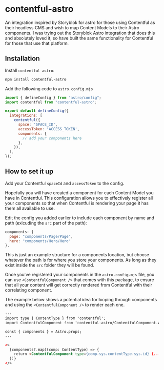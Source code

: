 # contentful-astro

An integration inspired by Storyblok for astro for those using Contentful as their headless CMS and wish to map Content Models to their Astro components. I was trying out the Storyblok Astro integration that does this and absolutely loved it, so have built the same functionality for Contentful for those that use that platform.

## Installation

Install `contentful-astro`:

```bash
npm install contentful-astro
```

Add the following code to `astro.config.mjs` 

```js
import { defineConfig } from "astro/config";
import contentful from "contentful-astro";

export default defineConfig({
  integrations: [
    contentful({
      space: 'SPACE_ID',
      accessToken: 'ACCESS_TOKEN',
      components: {
        // add your components here
      },
    }),
  ],
});
```

## How to set it up

Add your Contentful `spaceId` and `accessToken` to the config.

Hopefully you will have created a component for each Content Model you have in Contentful. This configuration allows you to effectively register all your components so that when Contentful is rendering your page it has them all available to use.

Edit the config you added earlier to include each component by name and path (exlcuding the `src` part of the path):

```javascript
components: {
  page: "components/Page/Page",
  hero: "components/Hero/Hero"
},
```

This is just an example structure for a components location, but choose whatever the path is for where you store your components. As long as they exist inside the `src` folder they will be found.

Once you've registered your components in the `astro.config.mjs` file, you can use `<ContentfulComponent />` that comes with this package, to ensure that all your content will get correctly rendered from Contentful with their correlating component.

The example below shows a potential idea for looping through components and using the `<ContentfulComponent />` to render each one.

```html
---
import type { ContentType } from 'contentful';
import ContentfulComponent from 'contentful-astro/ContentfulComponent.astro';

const { components } = Astro.props;
---

<>
  {components?.map((comp: ContentType) => {
    return <ContentfulComponent type={comp.sys.contentType.sys.id} {...comp.fields} />
  })}
</>
```
